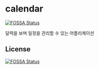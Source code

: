 # calendar
[![FOSSA Status](https://app.fossa.io/api/projects/git%2Bgithub.com%2Fgringrape%2Fcalendar.svg?type=shield)](https://app.fossa.io/projects/git%2Bgithub.com%2Fgringrape%2Fcalendar?ref=badge_shield)

달력을 보며 일정을 관리할 수 있는 어플리케이션


## License
[![FOSSA Status](https://app.fossa.io/api/projects/git%2Bgithub.com%2Fgringrape%2Fcalendar.svg?type=large)](https://app.fossa.io/projects/git%2Bgithub.com%2Fgringrape%2Fcalendar?ref=badge_large)